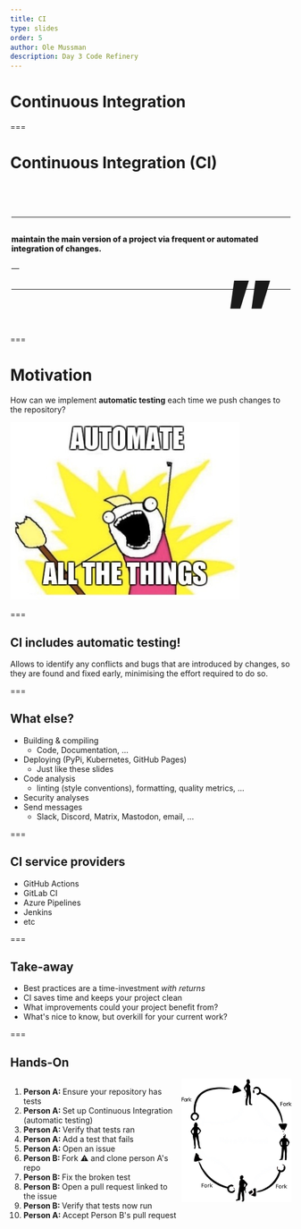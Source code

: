 ```yaml
---
title: CI
type: slides
order: 5
author: Ole Mussman
description: Day 3 Code Refinery
---
```



<!-- .slide: data-state="title" -->

# Continuous Integration

===


<!-- .slide: data-state="standard" -->

<style>

/* Blockquote main style */
.blockquote {
    position: relative;
    font-weight: 800;
    padding: 30px 0;
    width: 100%;
    max-width: 500px;
    z-index: 1;
    margin: 80px auto;
    align-self: center;
    border-top: solid 1px;
    border-bottom: solid 1px;
}

/* Blockquote header */
.blockquote h1 {
    position: relative;
    font-size: small;
    font-weight: 800;
    line-height: 1;
    margin: 0;
}

/* Blockquote right double quotes */
.blockquote:after {
    position: absolute;
    content: "”";
    font-size: 10rem;
    line-height: 0;
    bottom: -43px;
    right: 30px;
}

/* increase header size after 600px */
@media all and (min-width: 600px) {
    .blockquote h1 {
        font-size: 60px;
   }

}

/* Blockquote subheader */
.blockquote h4 {
    position: relative;
    font-size: 1 rem;
    font-weight: normal;
    line-height: 1;
    margin: 0;
    padding-top: 20px;
    z-index: 1;
}

</style>

# Continuous Integration (CI)

<div class="blockquote-wrapper fragment">
  <div class="blockquote">
     maintain the main version of a project via frequent or automated integration of changes.
    <h4>&mdash;</h4>
  </div>
</div>

===

<!-- .slide: data-state="standard" -->


# Motivation
How can we implement __automatic testing__ each time we push changes to the repository? 

<img src="./media/ci/automate.jpg">


===

<!-- .slide: data-state="blue_overlay yellow_flag logo 9" data-background="./media/ci/reload-97640.svg" data-background-size="50%" -->

## CI includes automatic testing!

Allows to identify any conflicts and bugs that are introduced by changes, so they are found and fixed early, minimising the effort required to do so. 

===

<!-- .slide: data-state="standard" -->

## What else?
- Building & compiling
  - Code, Documentation, ...
- Deploying (PyPi, Kubernetes, GitHub Pages)
  - Just like these slides
- Code analysis
    - linting (style conventions), formatting, quality metrics, ...
- Security analyses
- Send messages
  - Slack, Discord, Matrix, Mastodon, email, ...


===


<!-- .slide: data-state="standard" -->

## CI service providers

- GitHub Actions
- GitLab CI
- Azure Pipelines
- Jenkins
- etc

===

<!-- .slide: data-state="standard" -->

## Take-away

- Best practices are a time-investment _with returns_
- CI saves time and keeps your project clean
- What improvements could your project benefit from?
- What's nice to know, but overkill for your current work?

===

<!-- .slide: data-state="standard" -->

## Hands-On

<div style="float: left; width: 60%; margin-bottom: 1em;">
  <ol>
    <li><strong>Person A: </strong>Ensure your repository has tests</li>
    <li><strong>Person A: </strong>Set up Continuous Integration (automatic testing)</li>
    <li><strong>Person A: </strong>Verify that tests ran</li>
    <li><strong>Person A: </strong>Add a test that fails</li>
    <li><strong>Person A: </strong>Open an issue</li>
    <li><strong>Person B: </strong>Fork ⚠️ and clone person A's repo</li>
    <li><strong>Person B: </strong>Fix the broken test</li>
    <li><strong>Person B: </strong>Open a pull request linked to the issue</li>
    <li><strong>Person B: </strong>Verify that tests now run</li>
    <li><strong>Person A: </strong>Accept Person B's pull request</li>
  </ol>
</div>
<img style="float: right; width: 39%;" src="./media/ci/full-cycle-ci.png">



